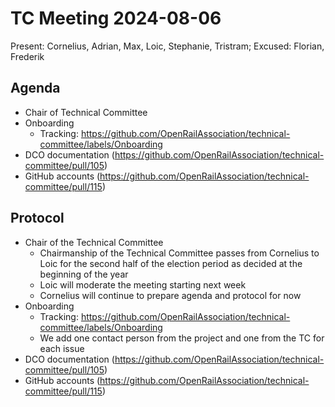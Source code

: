 # TC Meeting 2024-08-06

Present: Cornelius, Adrian, Max, Loic, Stephanie, Tristram; Excused: Florian, Frederik

## Agenda

* Chair of Technical Committee
* Onboarding
  * Tracking: https://github.com/OpenRailAssociation/technical-committee/labels/Onboarding
* DCO documentation (https://github.com/OpenRailAssociation/technical-committee/pull/105)
* GitHub accounts (https://github.com/OpenRailAssociation/technical-committee/pull/115)  

## Protocol

* Chair of the Technical Committee
  * Chairmanship of the Technical Committee passes from Cornelius to Loic for the second half of the election period as decided at the beginning of the year
  * Loic will moderate the meeting starting next week
  * Cornelius will continue to prepare agenda and protocol for now
* Onboarding
  * Tracking: https://github.com/OpenRailAssociation/technical-committee/labels/Onboarding
  * We add one contact person from the project and one from the TC for each issue
* DCO documentation (https://github.com/OpenRailAssociation/technical-committee/pull/105)
* GitHub accounts (https://github.com/OpenRailAssociation/technical-committee/pull/115)
